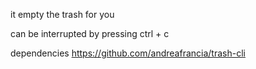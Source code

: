 it empty the trash for you

can be interrupted by pressing ctrl + c  

dependencies https://github.com/andreafrancia/trash-cli
